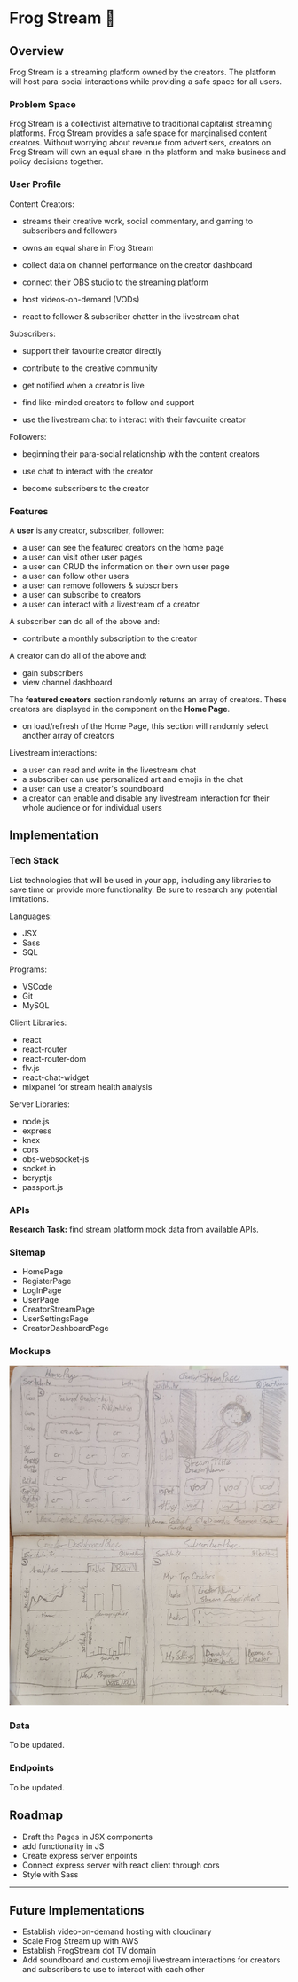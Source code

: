 ﻿
# Frog Stream 🐸 

## Overview  

Frog Stream is a streaming platform owned by the creators. The platform will host para-social interactions while providing a safe space for all users.

### Problem Space
  

Frog Stream is a collectivist alternative to traditional capitalist streaming platforms. Frog Stream provides a safe space for marginalised content creators. Without worrying about revenue from advertisers, creators on Frog Stream will own an equal share in the platform and make business and policy decisions together.
  

### User Profile  

Content Creators:

- streams their creative work, social commentary, and gaming to subscribers and followers

- owns an equal share in Frog Stream

- collect data on channel performance on the creator dashboard

- connect their OBS studio to the streaming platform

- host videos-on-demand (VODs)

- react to follower & subscriber chatter in the livestream chat


Subscribers:
- support their favourite creator directly

- contribute to the creative community

- get notified when a creator is live

- find like-minded creators to follow and support

- use the livestream chat to interact with their favourite creator

Followers:
- beginning their para-social relationship with the content creators

- use chat to interact with the creator

- become subscribers to the creator
  

### Features


A __user__ is any creator, subscriber, follower:
- a user can see the featured creators on the home page
- a user can visit other user pages
- a user can CRUD the information on their own user page
- a user can follow other users
- a user can remove followers & subscribers
- a user can subscribe to creators
- a user can interact with a livestream of a creator

A subscriber can do all of the above and:
- contribute a monthly subscription to the creator

A creator can do all of the above and:
- gain subscribers
- view channel dashboard

The __featured creators__ section randomly returns an array of creators. These creators are displayed in the component on the __Home Page__.

- on load/refresh of the Home Page, this section will randomly select another array of creators

Livestream interactions:
- a user can read and write in the livestream chat
- a subscriber can use personalized art and emojis in the chat
- a user can use a creator's soundboard
- a creator can enable and disable any livestream interaction for their whole audience or for individual users

  

## Implementation

  

### Tech Stack

  

List technologies that will be used in your app, including any libraries to save time or provide more functionality. Be sure to research any potential limitations.

Languages:

- JSX
- Sass
- SQL

Programs:

- VSCode
- Git
- MySQL

Client Libraries:

- react 
- react-router
- react-router-dom
- flv.js
- react-chat-widget
- mixpanel for stream health analysis

Server Libraries:

- node.js
- express
- knex
- cors
- obs-websocket-js
- socket.io
- bcryptjs
- passport.js
  

### APIs

  

__Research Task:__ find stream platform mock data from available APIs.

  

### Sitemap

- HomePage
- RegisterPage
- LogInPage
- UserPage
- CreatorStreamPage
- UserSettingsPage
- CreatorDashboardPage

  

### Mockups

  

![Image of low fidelity mockup of Frog Stream](./1924988181033383_page-0001.jpg)

  

### Data

  

To be updated.

  

### Endpoints

  

To be updated.

  

## Roadmap

  

- Draft the Pages in JSX components
- add functionality in JS
- Create express server enpoints
- Connect express server with react client through cors
- Style with Sass

  

---

  

## Future Implementations

- Establish video-on-demand hosting with cloudinary
- Scale Frog Stream up with AWS
- Establish FrogStream dot TV domain
- Add soundboard and custom emoji livestream interactions for creators and subscribers to use to interact with each other